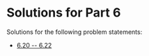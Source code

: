 # Solutions for Part 6

Solutions for the following problem statements:

- [6.20 -- 6.22](https://fullstackopen.com/en/part6/react_query_use_reducer_and_the_context#exercises-6-20-6-22)

